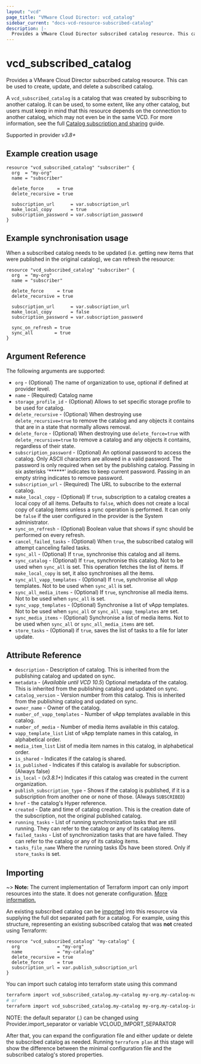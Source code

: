 ```yaml
---
layout: "vcd"
page_title: "VMware Cloud Director: vcd_catalog"
sidebar_current: "docs-vcd-resource-subscribed-catalog"
description: |-
  Provides a VMware Cloud Director subscribed catalog resource. This can be used to create, update, and delete a subscribed catalog.
---
```


# vcd\_subscribed\_catalog

Provides a VMware Cloud Director subscribed catalog resource. This can be used to create, update, and delete a subscribed catalog.

A `vcd_subscribed_catalog` is a catalog that was created by subscribing to another catalog. It can be used, to some extent,
like any other catalog, but users must keep in mind that this resource depends on the connection to another catalog, which
may not even be in the same VCD. For more information, see the full [Catalog subscription and sharing](/providers/vmware/vcd/latest/docs/guides/catalog_subscription_and_sharing) guide.

Supported in provider *v3.8+*

## Example creation usage

```hcl
resource "vcd_subscribed_catalog" "subscriber" {
  org  = "my-org"
  name = "subscriber"

  delete_force     = true
  delete_recursive = true

  subscription_url      = var.subscription_url
  make_local_copy       = true
  subscription_password = var.subscription_password
}

```

## Example synchronisation usage

When a subscribed catalog needs to be updated (i.e. getting new items that were published in the original catalog), we can 
refresh the resource:

```hcl
resource "vcd_subscribed_catalog" "subscriber" {
  org  = "my-org"
  name = "subscriber"

  delete_force     = true
  delete_recursive = true

  subscription_url      = var.subscription_url
  make_local_copy       = false
  subscription_password = var.subscription_password

  sync_on_refresh = true
  sync_all        = true
}
```

## Argument Reference

The following arguments are supported:

* `org` - (Optional) The name of organization to use, optional if defined at provider level.
* `name` - (Required) Catalog name
* `storage_profile_id` - (Optional) Allows to set specific storage profile to be used for catalog.
* `delete_recursive` - (Optional) When destroying use `delete_recursive=true` to remove the catalog and any objects it contains that are in a state that normally allows removal.
* `delete_force` - (Optional) When destroying use `delete_force=true` with `delete_recursive=true` to remove a catalog and any objects it contains, regardless of their state.
* `subscription_password` - (Optional) An optional password to access the catalog. Only ASCII characters are allowed in a valid password. 
  The password is only required when set by the publishing catalog. Passing in six asterisks '******' indicates to keep current password. 
  Passing in an empty string indicates to remove password.
* `subscription_url` - (Required) The URL to subscribe to the external catalog.
* `make_local_copy` - (Optional) If `true`, subscription to a catalog creates a local copy of all items. Defaults to `false`, which does not create a local copy of catalog items unless a sync operation is performed.
  It can only be `false` if the user configured in the provider is the System administrator.
* `sync_on_refresh` - (Optional) Boolean value that shows if sync should be performed on every refresh.
* `cancel_failed_tasks` - (Optional) When `true`, the subscribed catalog will attempt canceling failed tasks.
* `sync_all` - (Optional) If `true`, synchronise this catalog and all items. 
* `sync_catalog` - (Optional) If `true`, synchronise this catalog. Not to be used when `sync_all` is set. This operation fetches the list of items. If `make_local_copy` is set, it also synchronises all the items.
* `sync_all_vapp_templates` - (Optional) If `true`, synchronise all vApp templates. Not to be used when `sync_all` is set.
* `sync_all_media_items` - (Optional) If `true`, synchronise all media items. Not to be used when `sync_all` is set.
* `sync_vapp_templates` - (Optional) Synchronise a list of vApp templates. Not to be used when `sync_all` or `sync_all_vapp_templates` are set.
* `sync_media_items` - (Optional) Synchronise a list of media items. Not to be used when `sync_all` or `sync_all_media_items` are set.
* `store_tasks` - (Optional) if `true`, saves the list of tasks to a file for later update.
 
## Attribute Reference

* `description` - Description of catalog. This is inherited from the publishing catalog and updated on sync.
* `metadata` - (*Available until VCD 10.5*) Optional metadata of the catalog. This is inherited from the publishing catalog and updated on sync.
* `catalog_version` - Version number from this catalog. This is inherited from the publishing catalog and updated on sync.
* `owner_name` - Owner of the catalog.
* `number_of_vapp_templates` - Number of vApp templates available in this catalog.
* `number_of_media` - Number of media items available in this catalog.
* `vapp_template_list` List of vApp template names in this catalog, in alphabetical order.
* `media_item_list` List of media item names in this catalog, in alphabetical order.
* `is_shared` - Indicates if the catalog is shared.
* `is_published` - Indicates if this catalog is available for subscription. (Always false)
* `is_local` - (*v3.8.1+*) Indicates if this catalog was created in the current organization.
* `publish_subscription_type` - Shows if the catalog is published, if it is a subscription from another one or none of those. (Always `SUBSCRIBED`)
* `href` - the catalog's Hyper reference.
* `created` - Date and time of catalog creation. This is the creation date of the subscription, not the original published catalog.
* `running_tasks` - List of running synchronization tasks that are still running. They can refer to the catalog or any of its catalog items.
* `failed_tasks` - List of synchronization tasks that are have failed. They can refer to the catalog or any of its catalog items.
* `tasks_file_name` Where the running tasks IDs have been stored. Only if `store_tasks` is set.

## Importing

~> **Note:** The current implementation of Terraform import can only import resources into the state. It does not generate
configuration. [More information.][docs-import]

An existing subscribed catalog can be [imported][docs-import] into this resource via supplying the full dot separated path for a
catalog. For example, using this structure, representing an existing subscribed catalog that was **not** created using Terraform:

```hcl
resource "vcd_subscribed_catalog" "my-catalog" {
  org              = "my-org"
  name             = "my-catalog"
  delete_recursive = true
  delete_force     = true
  subscription_url = var.publish_subscription_url
}
```

You can import such catalog into terraform state using this command

```bash
terraform import vcd_subscribed_catalog.my-catalog my-org.my-catalog-name
# or
terraform import vcd_subscribed_catalog.my-catalog my-org.my-catalog-id
```

NOTE: the default separator (.) can be changed using Provider.import_separator or variable VCLOUD_IMPORT_SEPARATOR

[docs-import]:https://www.terraform.io/docs/import/

After that, you can expand the configuration file and either update or delete the subscribed catalog as needed. Running `terraform plan`
at this stage will show the difference between the minimal configuration file and the subscribed catalog's stored properties.

